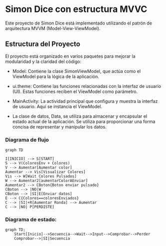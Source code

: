 # Simon Dice con estructura MVVC
Este proyecto de Simon Dice está implementado utilizando el patrón de arquitectura MVVM (Model-View-ViewModel).

## Estructura del Proyecto

El proyecto está organizado en varios paquetes para mejorar la modularidad y la claridad del código:

- Model: Contiene la clase SimonViewModel, que actúa como el ViewModel para la lógica de la aplicación.

- ui.theme: Contiene las funciones relacionadas con la interfaz de usuario (UI). Estas funciones reciben el ViewModel como parámetro.

- MainActivity: La actividad principal que configura y muestra la interfaz de usuario. Aquí se instancia el ViewModel.

- La clase de datos, Data, se utiliza para almacenar y encapsular el estado actual de la aplicación. Se utiliza para proporcionar una forma concisa de representar y manipular los datos.
### Diagrama de flujo

```mermaid
graph TD

I[INICIO] --> S[START]
S --> V(ColoresEnv + Colores)
V --> Aumentar[Aumentar color]
Aumentar --> Vis[Visualizar Colores]
Vis --> W[Wait Colores Pulsados]
W --> Aumentar2[aumentarColorAEnviar]
Aumentar2 --> CBoton{Boton enviar pulsado}
CBoton --> |NO|W
CBoton --> |SI|E[Enviar datos]
E --> C{Colores==coloresEnviados}
C --> |SI|+R[Aumentar Ronda] --> Aumentar
C --> |NO| P[PERDISTE]
```

### Diagrama de estado:

```mermaid
graph TD;
    Start[Inicio]-->Secuencia-->Wait-->Input-->Comprobar-->Perder
    Comprobar-->|SI|Secuencia

```
 



